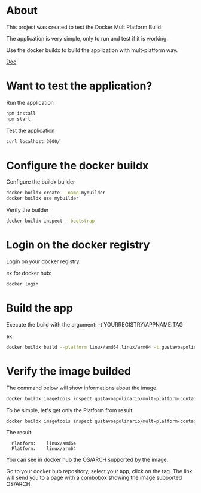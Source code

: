 # About

This project was created to test the Docker Mult Platform Build.

The application is very simple, only to run and test if it is working.

Use the docker buildx to build the application with mult-platform way.

[Doc](https://docs.docker.com/build/building/multi-platform/)

# Want to test the application?

Run the application

```bash
npm install
npm start
```

Test the application

```bash
curl localhost:3000/
```

# Configure the docker buildx

Configure the buildx builder

```bash
docker buildx create --name mybuilder
docker buildx use mybuilder
```

Verify the builder

```bash
docker buildx inspect --bootstrap
```

# Login on the docker registry

Login on your docker registry.

ex for docker hub:

```bash
docker login
```

# Build the app

Execute the build with the argument: -t YOURREGISTRY/APPNAME:TAG

ex:

```bash
docker buildx build --platform linux/amd64,linux/arm64 -t gustavoapolinario/mult-platform-container:latest --push .
```

# Verify the image builded

The command below will show informations about the image.

```bash
docker buildx imagetools inspect gustavoapolinario/mult-platform-container:latest
```

To be simple, let's get only the Platform from result:

```bash
docker buildx imagetools inspect gustavoapolinario/mult-platform-container:latest | grep Platform
```
The result:

```text
  Platform:    linux/amd64
  Platform:    linux/arm64
```

You can see in docker hub the OS/ARCH supported by the image.

Go to your docker hub repository, select your app, click on the tag. The link will send you to a page with a combobox showing the image supported OS/ARCH.
